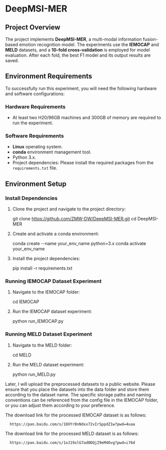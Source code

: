 # DeepMSI-MER

## Project Overview

The project implements **DeepMSI-MER**, a multi-modal information fusion-based emotion recognition model. The experiments use the **IEMOCAP** and **MELD** datasets, and a **10-fold cross-validation** is employed for model evaluation. After each fold, the best F1 model and its output results are saved.

## Environment Requirements

To successfully run this experiment, you will need the following hardware and software configurations:

### Hardware Requirements
- At least two H20/96GB machines and 300GB of memory are required to run the experiment.

### Software Requirements
- **Linux** operating system.
- **conda** environment management tool.
- Python 3.x.
- Project dependencies: Please install the required packages from the `requirements.txt` file.

## Environment Setup

### Install Dependencies

1. Clone the project and navigate to the project directory:

      git clone https://github.com/ZMW-DW/DeepMSI-MER.git
      cd DeepMSI-MER
   
2. Create and activate a conda environment:
   
      conda create --name your_env_name python=3.x
      conda activate your_env_name

3. Install the project dependencies:

      pip install -r requirements.txt

### Running IEMOCAP Dataset Experiment

1. Navigate to the IEMOCAP folder:
   
      cd IEMOCAP
   
2. Run the IEMOCAP dataset experiment:
   
      python run_IEMOCAP.py

### Running MELD Dataset Experiment

1. Navigate to the MELD folder:
   
      cd MELD
   
2. Run the MELD dataset experiment:
   
      python run_MELD.py

Later, I will upload the preprocessed datasets to a public website. Please ensure that you place the datasets into the data folder and store them according to the dataset name. The specific storage paths and naming conventions can be referenced from the config file in the IEMOCAP folder, or you can adjust them according to your preference.


The download link for the processed IEMOCAP dataset is as follows:

      https://pan.baidu.com/s/1OXYrDnNdxx72vIrSppdZ1w?pwd=4uaa
      
The download link for the processed MELD dataset is as follows:

      https://pan.baidu.com/s/1oJ19xlG7ad0DQjZ9eM4Ovg?pwd=i76d

